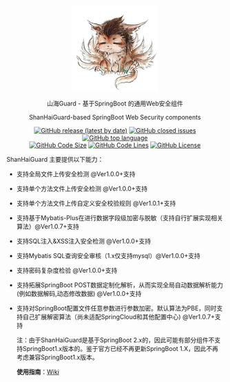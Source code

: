 <div align="center">
  <p>
    <img src="logo.jpg"  height="200px" />
  </p>
  <p>山海Guard - 基于SpringBoot 的通用Web安全组件</p>
  <p>ShanHaiGuard-based SpringBoot Web Security components</p>
  <p>
    <a href="https://github.com/SeeMountainSea/shanhai-guard-spring-boot-starter/releases/latest"><img alt="GitHub release (latest by date)" src="https://img.shields.io/github/v/release/SeeMountainSea/shanhai-guard-spring-boot-starter"/></a>
    <a href="https://github.com/SeeMountainSea/shanhai-guard-spring-boot-starter/issues"><img alt="GitHub closed issues" src="https://img.shields.io/github/issues/SeeMountainSea/shanhai-guard-spring-boot-starter?color=009688"/></a>
    <a href="https://github.com/topics/java"><img alt="GitHub top language" src="https://img.shields.io/github/languages/top/SeeMountainSea/shanhai-guard-spring-boot-starter?color=eb8031"/></a>
    <br>
    <a href="https://github.com/SeeMountainSea/shanhai-guard-spring-boot-starter/find/master"><img alt="GitHub Code Size" src="https://img.shields.io/github/languages/code-size/SeeMountainSea/shanhai-guard-spring-boot-starter?color=795548"/></a>
    <a href="https://github.com/SeeMountainSea/shanhai-guard-spring-boot-starter/find/master"><img alt="GitHub Code Lines" src="https://img.shields.io/tokei/lines/github/SeeMountainSea/shanhai-guard-spring-boot-starter?color=37474F"/></a>
    <a href="https://github.com/SeeMountainSea/shanhai-guard-spring-boot-starter/blob/master/LICENSE"><img alt="GitHub License" src="https://img.shields.io/github/license/SeeMountainSea/shanhai-guard-spring-boot-starter?color=534BAE"/></a>
  </p>
</div>

ShanHaiGuard 主要提供以下能力：

- 支持全局文件上传安全检测 @Ver1.0.0+支持

- 支持单个方法文件上传安全检测 @Ver1.0.0+支持

- 支持单个方法文件上传自定义安全校验规则 @Ver1.0.1+支持

- 支持基于Mybatis-Plus在进行数据字段级加密与脱敏（支持自行扩展实现相关算法）@Ver1.0.7+支持

- 支持SQL注入&XSS注入安全检测 @Ver1.0.0+支持

- 支持Mybatis SQL查询安全审核（1.x仅支持mysql）@Ver1.0.0+支持

- 支持密码复杂度检验 @Ver1.0.0+支持

- 支持拓展SpringBoot POST数据定制化解析，从而实现全局自动数据解析能力(例如数据解码,动态修改数据) @Ver1.0.0+支持

- 支持对SpringBoot配置文件任意参数进行参数加密。默认算法为PBE，同时支持自己扩展解密算法（尚未适配SpringCloud和其他配置中心)  @Ver1.0.7+支持

  注：由于ShanHaiGuard是基于SpringBoot 2.x的，因此可能有部分组件不支持SpringBoot1.x版本的。鉴于官方已经不再更新SpringBoot 1.X，因此不再考虑兼容SpringBoot1.x版本。
  
  **使用指南**：[Wiki](https://github.com/SeeMountainSea/shanhai-guard-spring-boot-starter/wiki/UserGuide-Ver-1.0)
